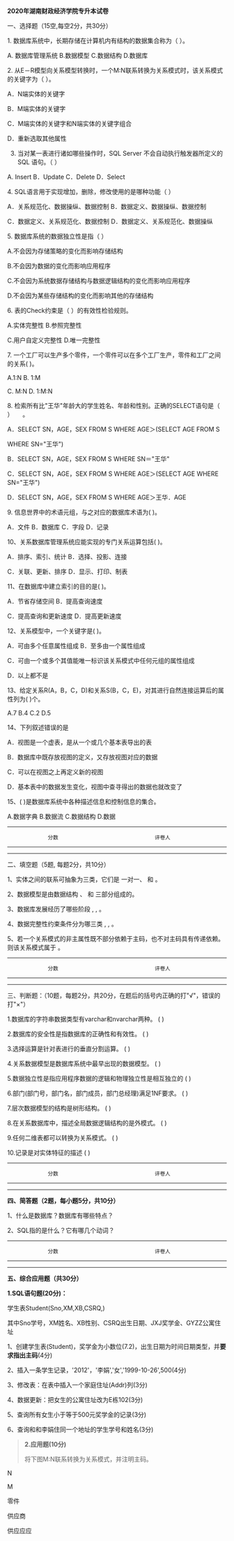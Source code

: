 **2020年湖南财政经济学院专升本试卷**

一、选择题（15空,每空2分，共30分）

1\. 数据库系统中，长期存储在计算机内有结构的数据集合称为（ ）。

A. 数据库管理系统 B.数据模型 C.数据结构 D.数据库

2\.
从E－R模型向关系模型转换时，一个M:N联系转换为关系模式时，该关系模式的关键字为（
）。

A．N端实体的关键字

B．M端实体的关键字

C．M端实体的关键字和N端实体的关键字组合

D．重新选取其他属性

3.  当对某一表进行诸如哪些操作时，SQL Server
    不会自动执行触发器所定义的SQL 语句。（ ）

A. Insert B．Update C．Delete D．Select

4\. SQL语言用于实现增加，删除，修改使用的是哪种功能（ ）

A．关系规范化、数据操纵、数据控制 B．数据定义、数据操纵、数据控制

C．数据定义、关系规范化、数据控制 D．数据定义、关系规范化、数据操纵

5\. 数据库系统的数据独立性是指（ ）

A.不会因为存储策略的变化而影响存储结构

B.不会因为数据的变化而影响应用程序

C.不会因为系统数据存储结构与数据逻辑结构的变化而影响应用程序

D.不会因为某些存储结构的变化而影响其他的存储结构

6\. 表的Check约束是（ ）的有效性检验规则。

A.实体完整性 B.参照完整性

C.用户自定义完整性 D.唯一完整性

7\.
一个工厂可以生产多个零件，一个零件可以在多个工厂生产，零件和工厂之间的关系(
)。

A.1:N B. 1:M

C. M:N D. 1:M:N

8\. 检索所有比"王华"年龄大的学生姓名、年龄和性别。正确的SELECT语句是（
）　　。

A．SELECT SN，AGE，SEX FROM S WHERE AGE＞(SELECT AGE FROM S

WHERE SN="王华")

B．SELECT SN，AGE，SEX FROM S WHERE SN＝"王华"

C．SELECT SN，AGE，SEX FROM S WHERE AGE＞(SELECT AGE WHERE SN="王华")

D．SELECT SN，AGE，SEX FROM S WHERE AGE＞王华．AGE

9\. 信息世界中的术语元组，与之对应的数据库术语为( )。

A．文件 B．数据库 C．字段 D．记录

10、关系数据库管理系统应能实现的专门关系运算包括( )。

A．排序、索引、统计 B．选择、投影、连接

C．关联、更新、排序 D．显示、打印、制表

11、在数据库中建立索引的目的是( )。

A．节省存储空间 B．提高查询速度

C．提高查询和更新速度 D．提高更新速度

12、关系模型中，一个关键字是( )。

A．可由多个任意属性组成 B．至多由一个属性组成

C．可由一个或多个其值能唯一标识该关系模式中任何元组的属性组成

D．以上都不是

13、给定关系R(A，B，C，D)和关系S(B，C，E)，对其进行自然连接运算后的属性列为(
)个。

A.7 B.4 C.2 D.5

14、下列叙述错误的是

A．视图是一个虚表，是从一个或几个基本表导出的表

B．数据库中既存放视图的定义，又存放视图对应的数据

C．可以在视图之上再定义新的视图

D．基本表中的数据发生变化，视图中查寻得出的数据也就改变了

15、( )是数据库系统中各种描述信息和控制信息的集合。

A.数据字典 B.数据流 C.数据结构 D.数据

---

                 分数                               评卷人

---

---

二、填空题（5题, 每题2分，共10分）

1、实体之间的联系可抽象为三类，它们是 一对一、 和 。

2、数据模型是由数据结构 、 和 三部分组成的。

3、数据库发展经历了哪些阶段 , , 。

4、数据完整性约束条件分为哪三类 , , 。

5、若一个关系模式的非主属性既不部分依赖于主码，也不对主码具有传递依赖。则该关系模式属于
。

---

                 分数                               评卷人

---

---

三、判断题：（10题，每题2分，共20分，在题后的括号内正确的打"√"，错误的打"×"）

1.数据库的字符串数据类型有varchar和nvarchar两种。 ( )

2.数据库的安全性是指数据库的正确性和有效性。 ( )

3.选择运算是针对表进行的垂直分割运算。 ( )

4.关系数据模型是数据库系统中最早出现的数据模型。 ( )

5.数据独立性是指应用程序数据的逻辑和物理独立性是相互独立的 ( )

6.部门(部门号，部门名，部门成员，部门总经理)满足1NF要求。 ( )

7.层次数据模型的结构是树形结构。 ( )

8.在关系数据库中，描述全局数据逻辑结构的是外模式。 ( )

9.任何二维表都可以转换为关系模式。 ( )

10.记录是对实体特征的描述 ( )

---

                 分数                               评卷人

---

---

**四、简答题（2题，每小题5分，共10分）**

1、什么是数据库？数据库有哪些特点？

2、SQL指的是什么？它有哪几个动词？

---

                 分数                               评卷人

---

---

**五、综合应用题（共30分）**

**1.SQL语句题(20分)：**

学生表Student(Sno,XM,XB,CSRQ,)

其中Sno学号，XM姓名、XB性别、CSRQ出生日期、JXJ奖学金、GYZZ公寓住址

1、创建学生表(Student)，奖学金为小数位(7.2)，出生日期为时间日期类型，并**要求指出主码**(4分)

2、插入一条学生记录，'2012'，'李娟','女','1999-10-26',500(4分)

3、修改表：在表中插入一个家庭住址(Addr)列(3分)

4、数据更新：把女生的公寓住址改为E栋102(3分)

5、查询所有女生小于等于500元奖学金的记录(3分)

6、查询和和李娟住同一个地址的学生学号和姓名(3分)

> **2.应用题(10分)**
>
> 将下图M:N联系转换为关系模式，并注明主码。

N

M

零件

供应商

供应应应
